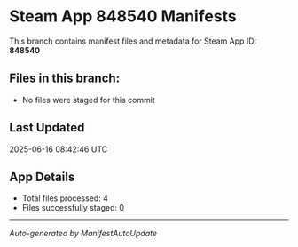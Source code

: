 # Steam App 848540 Manifests

This branch contains manifest files and metadata for Steam App ID: **848540**

## Files in this branch:
- No files were staged for this commit

## Last Updated
2025-06-16 08:42:46 UTC

## App Details
- Total files processed: 4
- Files successfully staged: 0

---
*Auto-generated by ManifestAutoUpdate*
